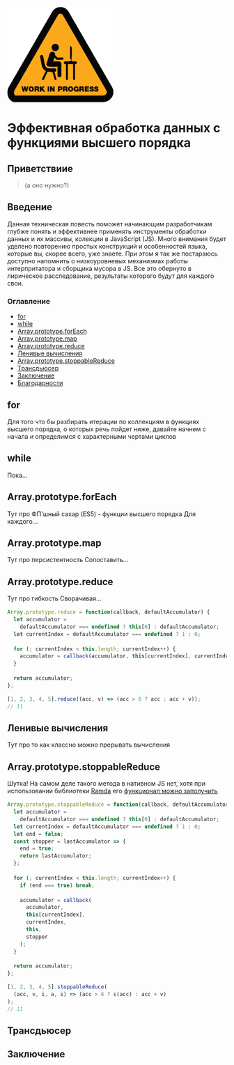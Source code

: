 ![](../assets/work_In_progress.png)

# Эффективная обработка данных с функциями высшего порядка

## Приветствиие

> (а оно нужно?)

## Введение

Данная техническая повесть поможет начинающим разработчикам глубже понять и эффективнее применять инструменты обработки данных и их массивы, колекции в JavaScript (JS). Много внимания будет уделено повторению простых конструкций и особенностей языка, которые вы, скорее всего, уже знаете. При этом я так же постараюсь доступно напомнить о низкоуровневых механизмах работы интерпритатора и сборщика мусора в JS. Все это обернуто в лирическое расследование, результаты которого будут для каждого свои.

### Оглавление

* [for](#for)
* [while](#while)
* [Array.prototype.forEach](#array.prototype.forEach)
* [Array.prototype.map](#array.prototype.map)
* [Array.prototype.reduce](#array.prototype.reduce)
* [Ленивые вычисления](#lazy-evaluation)
* [Array.prototype.stoppableReduce](#array.prototype.stoppableReduce)
* [Трансдьюсер](#transducer)
* [Заключение](#conclusion)
* [Благодарности](#gratitude)


## for

Для того что бы разбирать итерации по коллекциям в функциях высшего порядка, о которых речь пойдет ниже, давайте начнем с начала и определимся с характерными чертами циклов

## while

Пока...

## <a id="array.prototype.forEach">Array.prototype.forEach</a>

Тут про ФП'шный сахар (ES5) - функции высшего порядка
Для каждого...

## <a id="array.prototype.map">Array.prototype.map</a>

Тут про персистентность
Сопоставить...

## <a id="array.prototype.reduce">Array.prototype.reduce</a>

Тут про гибкость
Сворачивая...

```javascript
Array.prototype.reduce = function(callback, defaultAccumulator) {
  let accumulator =
    defaultAccumulator === undefined ? this[0] : defaultAccumulator;
  let currentIndex = defaultAccumulator === undefined ? 1 : 0;

  for (; currentIndex < this.length; currentIndex++) {
    accumulator = callback(accumulator, this[currentIndex], currentIndex, this);
  }

  return accumulator;
};
```

```javascript
[1, 2, 3, 4, 5].reduce((acc, v) => (acc > 6 ? acc : acc + v));
// 11
```

## <a id="lazy-evaluation">Ленивые вычисления</a>

Тут про то как классно можно прерывать вычисления

## <a id="array.prototype.stoppableReduce">Array.prototype.stoppableReduce</a>

Шутка! На самом деле такого метода в нативном JS нет, хотя при использовании библиотеки [Ramda](http://ramdajs.com/) его [функционал можно заполучить](http://ramdajs.com/docs/#reduced)

<!-- не полная итерация приводит к деоптимизации разогретого кода, поэтому, возможно, в JS нет ленивых вычислений с массивами -->

```javascript
Array.prototype.stoppableReduce = function(callback, defaultAccumulator) {
  let accumulator =
    defaultAccumulator === undefined ? this[0] : defaultAccumulator;
  let currentIndex = defaultAccumulator === undefined ? 1 : 0;
  let end = false;
  const stopper = lastAccumulator => {
    end = true;
    return lastAccumulator;
  };

  for (; currentIndex < this.length; currentIndex++) {
    if (end === true) break;

    accumulator = callback(
      accumulator,
      this[currentIndex],
      currentIndex,
      this,
      stopper
    );
  }

  return accumulator;
};
```

```javascript
[1, 2, 3, 4, 5].stoppableReduce(
  (acc, v, i, a, s) => (acc > 6 ? s(acc) : acc + v)
);
// 11
```

## <a id="transducers">Трансдьюсер</a>

## <a id="conclusion">Заключение</a>
